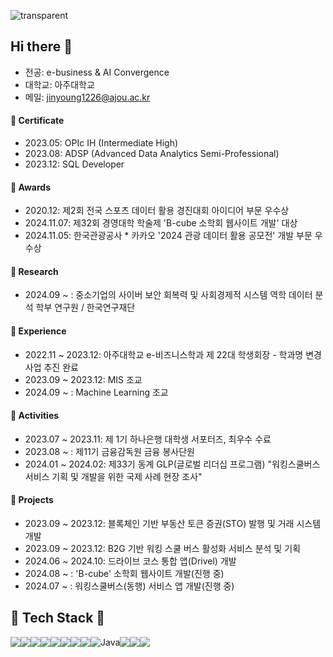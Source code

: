 ![transparent](https://capsule-render.vercel.app/api?type=waving&color=auto&text=Jinyoung's%20Page&height=220&fontSize=60)


## Hi there 👋 
- 전공: e-business & AI Convergence  
- 대학교: 아주대학교
- 메일: jinyoung1226@ajou.ac.kr

#### 📜 Certificate
- 2023.05: OPIc IH (Intermediate High)
- 2023.08: ADSP (Advanced Data Analytics Semi-Professional)
- 2023.12: SQL Developer

#### 🏅 Awards
- 2020.12: 제2회 전국 스포츠 데이터 활용 경진대회 아이디어 부문 우수상
- 2024.11.07: 제32회 경영대학 학술제 'B-cube 소학회 웹사이트 개발' 대상
- 2024.11.05: 한국관광공사 * 카카오 '2024 관광 데이터 활용 공모전' 개발 부문 우수상

#### 🔬 Research
- 2024.09 ~ : 중소기업의 사이버 보안 회복력 및 사회경제적 시스템 역학 데이터 분석 학부 연구원 / 한국연구재단

#### 👔 Experience
- 2022.11 ~ 2023.12: 아주대학교 e-비즈니스학과 제 22대 학생회장 - 학과명 변경 사업 추진 완료
- 2023.09 ~ 2023.12: MIS 조교
- 2024.09 ~ : Machine Learning 조교

#### 📍 Activities
- 2023.07 ~ 2023.11: 제 1기 하나은행 대학생 서포터즈, 최우수 수료
- 2023.08 ~ : 제11기 금융감독원 금융 봉사단원
- 2024.01 ~ 2024.02: 제33기 동계 GLP(글로벌 리더십 프로그램) "워킹스쿨버스 서비스 기획 및 개발을 위한 국제 사례 현장 조사"

#### 📗 Projects
- 2023.09 ~ 2023.12:  블록체인 기반 부동산 토큰 증권(STO) 발행 및 거래 시스템 개발
- 2023.09 ~ 2023.12: B2G 기반 워킹 스쿨 버스 활성화 서비스 분석 및 기획
- 2024.06 ~ 2024.10: 드라이브 코스 통합 앱(Drivel) 개발
- 2024.08 ~ : 'B-cube' 소학회 웹사이트 개발(진행 중)
- 2024.07 ~ : 워킹스쿨버스(동행) 서비스 앱 개발(진행 중)


## 🍔 Tech Stack 🍔
<div style="display:flex; flex-direction:row;">
 <img src="https://img.shields.io/badge/HTML5-E34F26?style=for-the-badge&logo=HTML5&logoColor=white">
 <img src="https://img.shields.io/badge/CSS3-1572B6?style=for-the-badge&logo=CSS3&logoColor=white">
 <img src="https://img.shields.io/badge/JavaScript-F7DF1E?style=for-the-badge&logo=JavaScript&logoColor=white">
  <img src="https://img.shields.io/badge/r-%23276DC3.svg?style=for-the-badge&logo=r&logoColor=white">
 <br>
  <img src="https://img.shields.io/badge/React-61DAFB?style=for-the-badge&logo=React&logoColor=white">
  <img src="https://img.shields.io/badge/ReactNative-61DAFB?style=for-the-badge&logo=React&logoColor=white">
 <img src="https://img.shields.io/badge/Python-3776AB?style=for-the-badge&logo=Python&logoColor=white">
  <br>
 <img src="https://img.shields.io/badge/MySQL-4479A1?style=for-the-badge&logo=MySQL&logoColor=white">
  <img alt="Java" src ="https://img.shields.io/badge/Java-007396.svg?&style=for-the-badge&logo=OpenJDK&logoColor=white"/>
  <img src="https://img.shields.io/badge/Spring-6DB33F?style=for-the-badge&logo=Spring&logoColor=white">
  <img src="https://img.shields.io/badge/Redis-FF4438?style=for-the-badge&logo=Redis&logoColor=white">
 <br>
 <img src="https://img.shields.io/badge/git-F05032?style=for-the-badge&logo=git&logoColor=white">
</div>




















